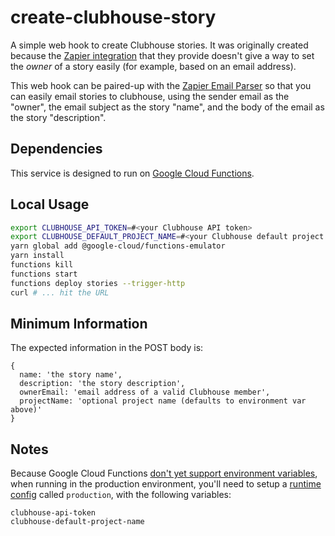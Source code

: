 # create-clubhouse-story

A simple web hook to create Clubhouse stories. It was originally created because the [Zapier integration][clubhouse-zapier] that they provide doesn't give a way to set the _owner_ of a story easily (for example, based on an email address).

This web hook can be paired-up with the [Zapier Email Parser][zapier-email-parser] so that you can easily email stories to clubhouse, using the sender email as the "owner", the email subject as the story "name", and the body of the email as the story "description".

## Dependencies

This service is designed to run on [Google Cloud Functions][gcf].

## Local Usage

```bash
export CLUBHOUSE_API_TOKEN=#<your Clubhouse API token>
export CLUBHOUSE_DEFAULT_PROJECT_NAME=#<your Clubhouse default project name>
yarn global add @google-cloud/functions-emulator
yarn install
functions kill
functions start
functions deploy stories --trigger-http
curl # ... hit the URL
```

## Minimum Information

The expected information in the POST body is:

```
{
  name: 'the story name',
  description: 'the story description',
  ownerEmail: 'email address of a valid Clubhouse member',
  projectName: 'optional project name (defaults to environment var above)'
}
```

## Notes

Because Google Cloud Functions [don't yet support environment variables][gcf-noenv], when running in the production environment, you'll need to setup a [runtime config][gcrc] called `production`, with the following variables:

```
clubhouse-api-token
clubhouse-default-project-name
```

<!-- links -->

[clubhouse]: https://clubhouse.io
[clubhouse-zapier]: https://help.clubhouse.io/hc/en-us/articles/206093065-Setting-Up-Zapier-Integrations
[zapier-email-parser]: https://parser.zapier.com/
[gcf]: https://cloud.google.com/functions/
[gcf-em]: https://github.com/GoogleCloudPlatform/cloud-functions-emulator/
[gcf-noenv]: https://issuetracker.google.com/issues/35907643
[gcrc]: https://cloud.google.com/sdk/gcloud/reference/beta/runtime-config

